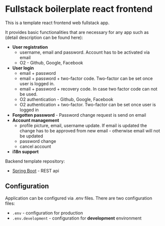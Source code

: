 # Fullstack boilerplate react frontend

This is a template react frontend web fullstack app.

It provides basic functionalities that are necessary for any app such as (detail description can be found here):

* **User registration**
  * username, email and password. Account has to be activated via email
  * O2 - Github, Google, Facebook
* **User login**
  * email + password
  * email + password + two-factor code. Two-factor can be set once user is logged in.
  * email + password + recovery code. In case two factor code can not be used.
  * O2 authentication - Github, Google, Facebook
  * O2 authentication + two-factor. Two-factor can be set once user is logged in
* **Forgotten password** - Password change request is send on email
* **Account management**
  * profile picture, email, username update. If email is updated the change has to be approved from new email -
    otherwise email will not be updated
  * password change
  * cancel account
* **i18n support**

Backend template repository:
* [Spring Boot](https://github.com/Hasatori/fullstack-boilerplate-spring-backend) - REST api

## Configuration

Application can be configured via .env files. There are two configuration files:

* `.env` - configuration for production
* `.env.development` - configuration for **development** environment
